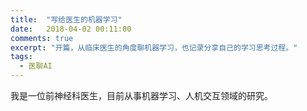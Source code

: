 ```yaml
---
title:  "写给医生的机器学习"
date:   2018-04-02 00:11:00
comments: true
excerpt: "开篇，从临床医生的角度聊机器学习，也记录分享自己的学习思考过程。"
tags:
  - 医聊AI
---
```

我是一位前神经科医生，目前从事机器学习、人机交互领域的研究。